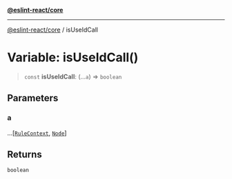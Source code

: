 [**@eslint-react/core**](../README.md)

***

[@eslint-react/core](../README.md) / isUseIdCall

# Variable: isUseIdCall()

> `const` **isUseIdCall**: (...`a`) => `boolean`

## Parameters

### a

...\[[`RuleContext`](../-internal-/type-aliases/RuleContext.md), [`Node`](../-internal-/type-aliases/Node.md)\]

## Returns

`boolean`
